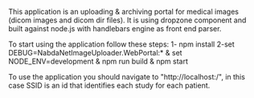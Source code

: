 This application is an uploading & archiving portal for medical images (dicom images and dicom dir files). It is using dropzone component and built against node.js with handlebars engine as front end parser.

To start using the application follow these steps:
1- npm install
2-set DEBUG=NabdaNetImageUploader.WebPortal:* & set NODE_ENV=development & npm run build & npm start

To use the application you should navigate to "http://localhost:<PORT>/<SSID>", in this case SSID is an id that identifies each study for each patient.